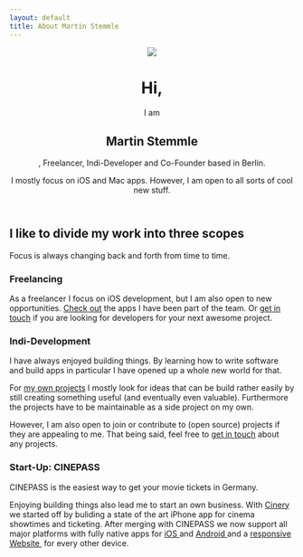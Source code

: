 ```yaml
---
layout: default
title: About Martin Stemmle
---
```


<header>
  <img src="https://avatars2.githubusercontent.com/u/3084607?s=460" id="passbild">
  <div>
    <h1>Hi,</h1>
    <span>I am</span>
    <h2>Martin Stemmle</h2>
    <span>, Freelancer, Indi-Developer and Co-Founder based in Berlin.</span>
    <p>I mostly focus on iOS and Mac apps. However, I am open to all sorts of cool new stuff.</p>
  </div>
</header>


<section>
  <h2>I like to divide my work into three scopes</h2>
  <p>Focus is always changing back and forth from time to time.</p>
  <div class="column-one-third">
      <div class="box">
          <h3>Freelancing</h3>
          <p>As a freelancer I focus on iOS development, but I am also open to new opportunities. <a href="http://madeby.martn.st/#client-apps" class="inline">Check out</a> the apps I have been part of the team. Or <a href="#contact" class="inline">get in touch</a> if you are looking for developers for your next awesome project.</p>
      </div>
  </div>
  <div class="column-one-third">
      <div class="box">
          <h3>Indi-Development</h3>
          <p>I have always enjoyed building things. By learning how to write software and build apps in particular I have opened up a whole new world for that.</p>
          <p>For <a href="http://madeby.martn.st/" class="inline">my own projects</a> I mostly look for ideas that can be build rather easily by still creating something useful (and eventually even valuable). Furthermore the projects have to be maintainable as a side project on my own.</p>
          <p>However, I am also open to join or contribute to (open source) projects if they are appealing to me. That being said, feel free to <a href="#contact" class="inline">get in touch</a> about any projects.</p>
      </div>
  </div>
  <div class="column-one-third">
      <div class="box">
          <h3>Start-Up: CINEPASS</h3>
          <p>CINEPASS is the easiest way to get your movie tickets in Germany.</p>
          <p>Enjoying building things also lead me to start an own business. With <a href="http://www.cinery.de/" class="inline" target="_blank" style="white-space: nowrap;">Cinery <small><i class="fa fa-external-link"></i></small></a> we started off by buliding a state of the art iPhone app for cinema showtimes and ticketing. After merging with CINEPASS we now support all major platforms with fully native apps for 
          <a href="https://itunes.apple.com/de/app/cinery-kinoprogramm-fur-deutschland/id835933514?l=de&ls=1&mt=8" class="inline" target="_blank" style="white-space: nowrap;">iOS <small><i class="fa fa-external-link"></i></small></a> 
          and 
          <a href="https://play.google.com/store/apps/details?id=de.cinepass.android" class="inline" target="_blank" style="white-space: nowrap;">Android <small><i class="fa fa-external-link"></i></small></a>
          and a 
          <a href="http://www.cinepass.de/" class="inline" target="_blank">responsive Website&nbsp;<small><i class="fa fa-external-link"></i></small></a> for every other device.</p>
      </div>
  </div>
</section>
